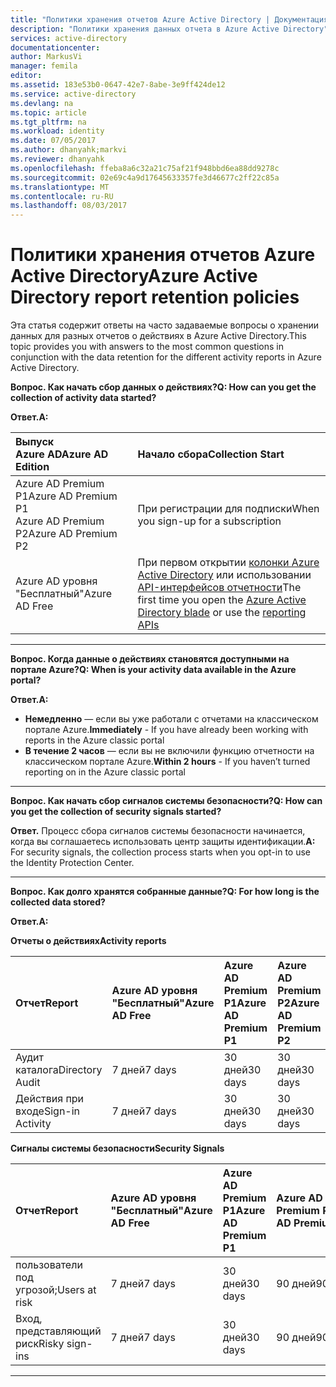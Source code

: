 ```yaml
---
title: "Политики хранения отчетов Azure Active Directory | Документация Майкрософт"
description: "Политики хранения данных отчета в Azure Active Directory"
services: active-directory
documentationcenter: 
author: MarkusVi
manager: femila
editor: 
ms.assetid: 183e53b0-0647-42e7-8abe-3e9ff424de12
ms.service: active-directory
ms.devlang: na
ms.topic: article
ms.tgt_pltfrm: na
ms.workload: identity
ms.date: 07/05/2017
ms.author: dhanyahk;markvi
ms.reviewer: dhanyahk
ms.openlocfilehash: ffeba8a6c32a21c75af21f948bbd6ea88dd9278c
ms.sourcegitcommit: 02e69c4a9d17645633357fe3d46677c2ff22c85a
ms.translationtype: MT
ms.contentlocale: ru-RU
ms.lasthandoff: 08/03/2017
---
```

# <a name="azure-active-directory-report-retention-policies"></a><span data-ttu-id="b7ce2-103">Политики хранения отчетов Azure Active Directory</span><span class="sxs-lookup"><span data-stu-id="b7ce2-103">Azure Active Directory report retention policies</span></span>


<span data-ttu-id="b7ce2-104">Эта статья содержит ответы на часто задаваемые вопросы о хранении данных для разных отчетов о действиях в Azure Active Directory.</span><span class="sxs-lookup"><span data-stu-id="b7ce2-104">This topic provides you with answers to the most common questions in conjunction with the data retention for the different activity reports in Azure Active Directory.</span></span> 

<span data-ttu-id="b7ce2-105">**Вопрос. Как начать сбор данных о действиях?**</span><span class="sxs-lookup"><span data-stu-id="b7ce2-105">**Q: How can you get the collection of activity data started?**</span></span>

<span data-ttu-id="b7ce2-106">**Ответ.**</span><span class="sxs-lookup"><span data-stu-id="b7ce2-106">**A:**</span></span>

| <span data-ttu-id="b7ce2-107">Выпуск Azure AD</span><span class="sxs-lookup"><span data-stu-id="b7ce2-107">Azure AD Edition</span></span> | <span data-ttu-id="b7ce2-108">Начало сбора</span><span class="sxs-lookup"><span data-stu-id="b7ce2-108">Collection Start</span></span> |
| :--              | :--   |
| <span data-ttu-id="b7ce2-109">Azure AD Premium P1</span><span class="sxs-lookup"><span data-stu-id="b7ce2-109">Azure AD Premium P1</span></span> <br /> <span data-ttu-id="b7ce2-110">Azure AD Premium P2</span><span class="sxs-lookup"><span data-stu-id="b7ce2-110">Azure AD Premium P2</span></span> | <span data-ttu-id="b7ce2-111">При регистрации для подписки</span><span class="sxs-lookup"><span data-stu-id="b7ce2-111">When you sign-up for a subscription</span></span> |
| <span data-ttu-id="b7ce2-112">Azure AD уровня "Бесплатный"</span><span class="sxs-lookup"><span data-stu-id="b7ce2-112">Azure AD Free</span></span> | <span data-ttu-id="b7ce2-113">При первом открытии [колонки Azure Active Directory](https://ms.portal.azure.com/#blade/Microsoft_AAD_IAM/ActiveDirectoryMenuBlade/Overview) или использовании [API-интерфейсов отчетности](https://aka.ms/aadreports)</span><span class="sxs-lookup"><span data-stu-id="b7ce2-113">The first time you open the [Azure Active Directory blade](https://ms.portal.azure.com/#blade/Microsoft_AAD_IAM/ActiveDirectoryMenuBlade/Overview) or use the [reporting APIs](https://aka.ms/aadreports)</span></span>  |

---
<span data-ttu-id="b7ce2-114">**Вопрос. Когда данные о действиях становятся доступными на портале Azure?**</span><span class="sxs-lookup"><span data-stu-id="b7ce2-114">**Q: When is your activity data available in the Azure portal?**</span></span>

<span data-ttu-id="b7ce2-115">**Ответ.**</span><span class="sxs-lookup"><span data-stu-id="b7ce2-115">**A:**</span></span>

- <span data-ttu-id="b7ce2-116">**Немедленно** — если вы уже работали с отчетами на классическом портале Azure.</span><span class="sxs-lookup"><span data-stu-id="b7ce2-116">**Immediately** - If you have already been working with reports in the Azure classic portal</span></span>
- <span data-ttu-id="b7ce2-117">**В течение 2 часов** — если вы не включили функцию отчетности на классическом портале Azure.</span><span class="sxs-lookup"><span data-stu-id="b7ce2-117">**Within 2 hours** - If you haven’t turned reporting on  in the Azure classic portal</span></span>

---
<span data-ttu-id="b7ce2-118">**Вопрос. Как начать сбор сигналов системы безопасности?**</span><span class="sxs-lookup"><span data-stu-id="b7ce2-118">**Q: How can you get the collection of security signals started?**</span></span>  

<span data-ttu-id="b7ce2-119">**Ответ.** Процесс сбора сигналов системы безопасности начинается, когда вы соглашаетесь использовать центр защиты идентификации.</span><span class="sxs-lookup"><span data-stu-id="b7ce2-119">**A:** For security signals, the collection process starts when you opt-in to use the Identity Protection Center.</span></span> 


---
<span data-ttu-id="b7ce2-120">**Вопрос. Как долго хранятся собранные данные?**</span><span class="sxs-lookup"><span data-stu-id="b7ce2-120">**Q: For how long is the collected data stored?**</span></span>

<span data-ttu-id="b7ce2-121">**Ответ.**</span><span class="sxs-lookup"><span data-stu-id="b7ce2-121">**A:**</span></span>

<span data-ttu-id="b7ce2-122">**Отчеты о действиях**</span><span class="sxs-lookup"><span data-stu-id="b7ce2-122">**Activity reports**</span></span>    

| <span data-ttu-id="b7ce2-123">Отчет</span><span class="sxs-lookup"><span data-stu-id="b7ce2-123">Report</span></span>                 | <span data-ttu-id="b7ce2-124">Azure AD уровня "Бесплатный"</span><span class="sxs-lookup"><span data-stu-id="b7ce2-124">Azure AD Free</span></span> | <span data-ttu-id="b7ce2-125">Azure AD Premium P1</span><span class="sxs-lookup"><span data-stu-id="b7ce2-125">Azure AD Premium P1</span></span> | <span data-ttu-id="b7ce2-126">Azure AD Premium P2</span><span class="sxs-lookup"><span data-stu-id="b7ce2-126">Azure AD Premium P2</span></span> |
| :--                    | :--           | :--                 | :--                 |
| <span data-ttu-id="b7ce2-127">Аудит каталога</span><span class="sxs-lookup"><span data-stu-id="b7ce2-127">Directory Audit</span></span>        | <span data-ttu-id="b7ce2-128">7 дней</span><span class="sxs-lookup"><span data-stu-id="b7ce2-128">7 days</span></span>        | <span data-ttu-id="b7ce2-129">30 дней</span><span class="sxs-lookup"><span data-stu-id="b7ce2-129">30 days</span></span>             | <span data-ttu-id="b7ce2-130">30 дней</span><span class="sxs-lookup"><span data-stu-id="b7ce2-130">30 days</span></span>             |
| <span data-ttu-id="b7ce2-131">Действия при входе</span><span class="sxs-lookup"><span data-stu-id="b7ce2-131">Sign-in Activity</span></span>       | <span data-ttu-id="b7ce2-132">7 дней</span><span class="sxs-lookup"><span data-stu-id="b7ce2-132">7 days</span></span>        | <span data-ttu-id="b7ce2-133">30 дней</span><span class="sxs-lookup"><span data-stu-id="b7ce2-133">30 days</span></span>             | <span data-ttu-id="b7ce2-134">30 дней</span><span class="sxs-lookup"><span data-stu-id="b7ce2-134">30 days</span></span>             |

<span data-ttu-id="b7ce2-135">**Сигналы системы безопасности**</span><span class="sxs-lookup"><span data-stu-id="b7ce2-135">**Security Signals**</span></span>

| <span data-ttu-id="b7ce2-136">Отчет</span><span class="sxs-lookup"><span data-stu-id="b7ce2-136">Report</span></span>         | <span data-ttu-id="b7ce2-137">Azure AD уровня "Бесплатный"</span><span class="sxs-lookup"><span data-stu-id="b7ce2-137">Azure AD Free</span></span> | <span data-ttu-id="b7ce2-138">Azure AD Premium P1</span><span class="sxs-lookup"><span data-stu-id="b7ce2-138">Azure AD Premium P1</span></span> | <span data-ttu-id="b7ce2-139">Azure AD Premium P2</span><span class="sxs-lookup"><span data-stu-id="b7ce2-139">Azure AD Premium P2</span></span> |
| :--            | :--           | :--                 | :--                 |
| <span data-ttu-id="b7ce2-140">пользователи под угрозой;</span><span class="sxs-lookup"><span data-stu-id="b7ce2-140">Users at risk</span></span>  | <span data-ttu-id="b7ce2-141">7 дней</span><span class="sxs-lookup"><span data-stu-id="b7ce2-141">7 days</span></span>        | <span data-ttu-id="b7ce2-142">30 дней</span><span class="sxs-lookup"><span data-stu-id="b7ce2-142">30 days</span></span>             | <span data-ttu-id="b7ce2-143">90 дней</span><span class="sxs-lookup"><span data-stu-id="b7ce2-143">90 days</span></span>             |
| <span data-ttu-id="b7ce2-144">Вход, представляющий риск</span><span class="sxs-lookup"><span data-stu-id="b7ce2-144">Risky sign-ins</span></span> | <span data-ttu-id="b7ce2-145">7 дней</span><span class="sxs-lookup"><span data-stu-id="b7ce2-145">7 days</span></span>        | <span data-ttu-id="b7ce2-146">30 дней</span><span class="sxs-lookup"><span data-stu-id="b7ce2-146">30 days</span></span>             | <span data-ttu-id="b7ce2-147">90 дней</span><span class="sxs-lookup"><span data-stu-id="b7ce2-147">90 days</span></span>             |

---